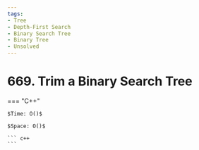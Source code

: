 ```yaml
---
tags:
- Tree
- Depth-First Search
- Binary Search Tree
- Binary Tree
- Unsolved
---
```



# 669. Trim a Binary Search Tree

=== "C++"

    $Time: O()$

    $Space: O()$

    ``` c++
    ```